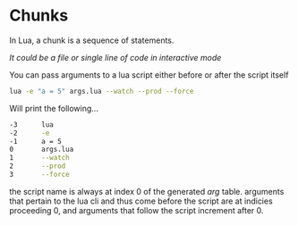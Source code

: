 # Chunks 

In Lua, a chunk is a sequence of statements. 

*It could be a file or single line of code in interactive mode*

You can pass arguments to a lua script either before or after the script itself

```sh
lua -e "a = 5" args.lua --watch --prod --force 
```

Will print the following...

```sh
-3      lua
-2      -e
-1      a = 5
0       args.lua
1       --watch
2       --prod
3       --force
```

the script name is always at index 0 of the generated *arg* table. arguments that pertain to the lua cli and thus come before the script are at indicies proceeding 0, and arguments that follow the script increment after 0.